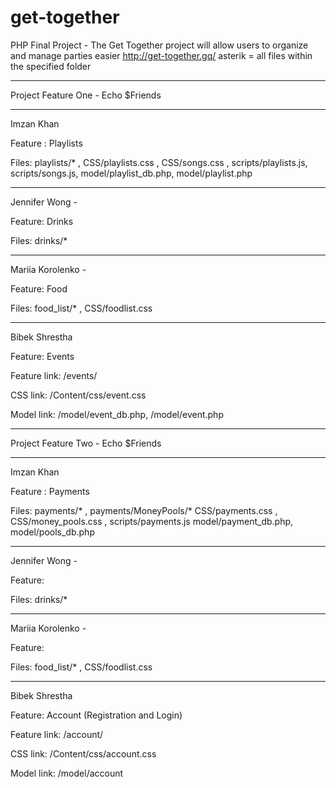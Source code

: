 # get-together
PHP Final Project - The Get Together project will allow users to organize and manage parties easier
http://get-together.gq/
asterik = all files within the specified folder

----------------------------------------------------------

Project Feature One - Echo $Friends

----------------------------------------------------------

Imzan Khan 

Feature : Playlists 

Files: playlists/* ,
CSS/playlists.css , CSS/songs.css , 
scripts/playlists.js, scripts/songs.js,
model/playlist_db.php, model/playlist.php


-----------------------------------------
Jennifer Wong - 

Feature: Drinks

Files: drinks/*



-----------------------------------------

Mariia Korolenko - 

Feature: Food

Files: food_list/* , CSS/foodlist.css


-----------------------------------------

Bibek Shrestha

Feature: Events 

Feature link: <root>/events/
  
CSS link: <root>/Content/css/event.css
  
Model link: <root>/model/event_db.php, <root>/model/event.php
  
------------------------------------------------------------------------------------------------------------ 
  
Project Feature Two - Echo $Friends

------------------------------------------------------------------------------------------------------------

Imzan Khan 

Feature : Payments 

Files: payments/* , payments/MoneyPools/*
CSS/payments.css , CSS/money_pools.css , 
scripts/payments.js
model/payment_db.php, model/pools_db.php


-----------------------------------------
Jennifer Wong - 

Feature: 

Files: drinks/*



-----------------------------------------

Mariia Korolenko - 

Feature: 

Files: food_list/* , CSS/foodlist.css


-----------------------------------------

Bibek Shrestha

Feature: Account (Registration and Login)

Feature link: <root>/account/
  
CSS link: <root>/Content/css/account.css
  
Model link: <root>/model/account
  
  
